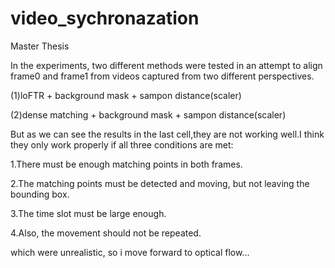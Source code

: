 # video_sychronazation
Master Thesis

In the experiments, two different methods were tested in an attempt to align frame0 and frame1 from videos captured from two different perspectives.

(1)loFTR +  background mask + sampon distance(scaler)

(2)dense matching +  background mask + sampon distance(scaler)

But as we can see the results in the last cell,they are not working well.I think they only work properly if all three conditions are met:

1.There must be enough matching points in both frames.

2.The matching points must be detected and moving, but not leaving the bounding box.

3.The time slot must be large enough.

4.Also, the movement should not be repeated.

which were unrealistic, so i move forward to optical flow...

